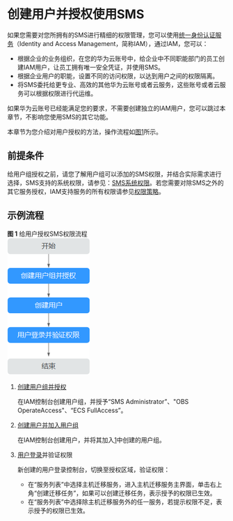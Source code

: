 # 创建用户并授权使用SMS<a name="sms_03_0020"></a>

如果您需要对您所拥有的SMS进行精细的权限管理，您可以使用[统一身份认证服务](https://support.huaweicloud.com/usermanual-iam/iam_01_0001.html)（Identity and Access Management，简称IAM），通过IAM，您可以：

-   根据企业的业务组织，在您的华为云账号中，给企业中不同职能部门的员工创建IAM用户，让员工拥有唯一安全凭证，并使用SMS。
-   根据企业用户的职能，设置不同的访问权限，以达到用户之间的权限隔离。
-   将SMS委托给更专业、高效的其他华为云账号或者云服务，这些账号或者云服务可以根据权限进行代运维。

如果华为云账号已经能满足您的要求，不需要创建独立的IAM用户，您可以跳过本章节，不影响您使用SMS的其它功能。

本章节为您介绍对用户授权的方法，操作流程如[图1](#fig22491610111212)所示。

## 前提条件<a name="section667633414252"></a>

给用户组授权之前，请您了解用户组可以添加的SMS权限，并结合实际需求进行选择，SMS支持的系统权限，请参见：[SMS系统权限](https://support.huaweicloud.com/productdesc-sms/sms_01_0015.html)。若您需要对除SMS之外的其它服务授权，IAM支持服务的所有权限请参见[权限策略](https://support.huaweicloud.com/permissions/policy_list.html?product=sms)。

## 示例流程<a name="section0134123631120"></a>

**图 1**  给用户授权SMS权限流程<a name="fig22491610111212"></a>  
![](figures/给用户授权SMS权限流程-5.png "给用户授权SMS权限流程-5")

1.  <a name="li752124051217"></a>[创建用户组并授权](https://support.huaweicloud.com/usermanual-iam/iam_03_0001.html)

    在IAM控制台创建用户组，并授予“SMS Administrator”、"OBS OperateAccess"、“ECS FullAccess”。

2.  [创建用户并加入用户组](https://support.huaweicloud.com/usermanual-iam/iam_02_0001.html)

    在IAM控制台创建用户，并将其加入[1](#li752124051217)中创建的用户组。

3.  [用户登录](https://support.huaweicloud.com/usermanual-iam/iam_01_0552.html)并验证权限

    新创建的用户登录控制台，切换至授权区域，验证权限：

    -   在“服务列表”中选择主机迁移服务，进入主机迁移服务主界面，单击右上角“创建迁移任务”，如果可以创建迁移任务，表示授予的权限已生效。
    -   在“服务列表”中选择除主机迁移服务外的任一服务，若提示权限不足，表示授予的权限已生效。


